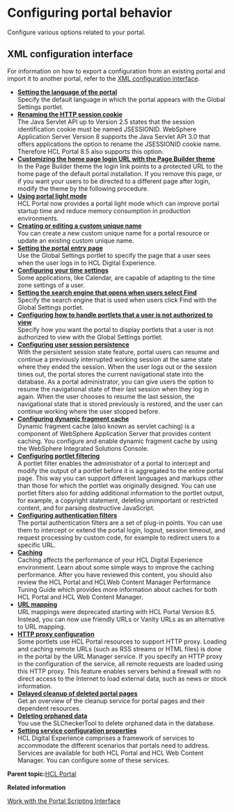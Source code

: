 # Configuring portal behavior 

Configure various options related to your portal.

## XML configuration interface

For information on how to export a configuration from an existing portal and import it to another portal, refer to the [XML configuration interface](admxmlai.md).

-   **[Setting the language of the portal ](../admin-system/adlang.md)**  
Specify the default language in which the portal appears with the Global Settings portlet.
-   **[Renaming the HTTP session cookie ](../admin-system/http_sessn_cookie.md)**  
The Java Servlet API up to Version 2.5 states that the session identification cookie must be named JSESSIONID. WebSphere Application Server Version 8 supports the Java Servlet API 3.0 that offers applications the option to rename the JSESSIONID cookie name. Therefore HCL Portal 8.5 also supports this option.
-   **[Customizing the home page login URL with the Page Builder theme ](../dev-portlet/csa2_cust_login_url.md)**  
In the Page Builder theme the login link points to a protected URL to the home page of the default portal installation. If you remove this page, or if you want your users to be directed to a different page after login, modify the theme by the following procedure.
-   **[Using portal light mode ](../admin-system/portal_light_mode.md)**  
HCL Portal now provides a portal light mode which can improve portal startup time and reduce memory consumption in production environments.
-   **[Creating or editing a custom unique name](../admin-system/aduniqnm_t.md)**  
You can create a new custom unique name for a portal resource or update an existing custom unique name.
-   **[Setting the portal entry page ](../admin-system/adloginview.md)**  
Use the Global Settings portlet to specify the page that a user sees when the user logs in to HCL Digital Experience.
-   **[Configuring your time settings ](../admin-system/time_set.md)**  
Some applications, like Calendar, are capable of adapting to the time zone settings of a user.
-   **[Setting the search engine that opens when users select Find ](../admin-system/adglobset_t.md)**  
Specify the search engine that is used when users click Find with the Global Settings portlet.
-   **[Configuring how to handle portlets that a user is not authorized to view ](../admin-system/adnotauthorized.md)**  
Specify how you want the portal to display portlets that a user is not authorized to view with the Global Settings portlet.
-   **[Configuring user session persistence ](../admin-system/adcfgpss.md)**  
With the persistent session state feature, portal users can resume and continue a previously interrupted working session at the same state where they ended the session. When the user logs out or the session times out, the portal stores the current navigational state into the database. As a portal administrator, you can give users the option to resume the navigational state of their last session when they log in again. When the user chooses to resume the last session, the navigational state that is stored previously is restored, and the user can continue working where the user stopped before.
-   **[Configuring dynamic fragment cache ](../admin-system/adyncach.md)**  
Dynamic fragment cache \(also known as servlet caching\) is a component of WebSphere Application Server that provides content caching. You configure and enable dynamic fragment cache by using the WebSphere Integrated Solutions Console.
-   **[Configuring portlet filtering ](../admin-system/adpltflt.md)**  
A portlet filter enables the administrator of a portal to intercept and modify the output of a portlet before it is aggregated to the entire portal page. This way you can support different languages and markups other than those for which the portlet was originally designed. You can use portlet filters also for adding additional information to the portlet output, for example, a copyright statement, deleting unimportant or restricted content, and for parsing destructive JavaScript.
-   **[Configuring authentication filters ](../admin-system/adauthflt.md)**  
The portal authentication filters are a set of plug-in points. You can use them to intercept or extend the portal login, logout, session timeout, and request processing by custom code, for example to redirect users to a specific URL.
-   **[Caching](../security/tune_cache.md)**  
Caching affects the performance of your HCL Digital Experience environment. Learn about some simple ways to improve the caching performance. After you have reviewed this content, you should also review the HCL Portal and HCLWeb Content Manager Performance Tuning Guide which provides more information about caches for both HCL Portal and HCL Web Content Manager.
-   **[URL mapping](../admin-system/adurlmap.md)**  
URL mappings were deprecated starting with HCL Portal Version 8.5. Instead, you can now use friendly URLs or Vanity URLs as an alternative to URL mapping.
-   **[HTTP proxy configuration ](../admin-system/admproxy.md)**  
Some portlets use HCL Portal resources to support HTTP proxy. Loading and caching remote URLs \(such as RSS streams or HTML files\) is done in the portal by the URL Manager service. If you specify an HTTP proxy in the configuration of the service, all remote requests are loaded using this HTTP proxy. This feature enables servers behind a firewall with no direct access to the Internet to load external data, such as news or stock information.
-   **[Delayed cleanup of deleted portal pages ](../admin-system/addelclnup.md)**  
Get an overview of the cleanup service for portal pages and their dependent resources.
-   **[Deleting orphaned data ](../admin-system/adelorph.md)**  
You use the SLCheckerTool to delete orphaned data in the database.
-   **[Setting service configuration properties ](../admin-system/adsetcfg.md)**  
HCL Digital Experience comprises a framework of services to accommodate the different scenarios that portals need to address. Services are available for both HCL Portal and HCL Web Content Manager. You can configure some of these services.

**Parent topic:**[HCL Portal](../config/config_portal.md)

**Related information**  


[Work with the Portal Scripting Interface ](../admin-system/adpsitsk.md)

